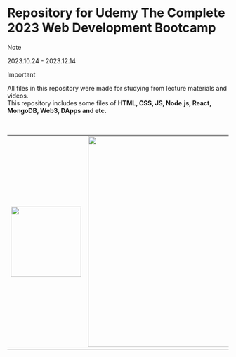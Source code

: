 # Repository for Udemy The Complete 2023 Web Development Bootcamp

> [!NOTE]
> 2023.10.24 - 2023.12.14

> [!IMPORTANT]
> All files in this repository were made for studying from lecture materials and videos. <br/>
> This repository includes some files of **HTML, CSS, JS, Node.js, React, MongoDB, Web3, DApps and etc.**



<br>
<table>
  <tr>
    <td><a href="https://www.udemy.com/"><img src="https://upload.wikimedia.org/wikipedia/commons/thumb/e/e3/Udemy_logo.svg/2560px-Udemy_logo.svg.png" width="160"></img></a></td>
    <td><a href="https://www.udemy.com/course/the-complete-web-development-bootcamp/"><img src="https://courselifetime.com/cdn/shop/products/the-complete-web-development-bootcamp-3.jpg?v=1678519490&width=1445" width="480"></img></a></td>
    </tr>
</table>
